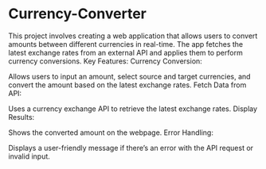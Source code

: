 # Currency-Converter
This project involves creating a web application that allows users to convert amounts between different currencies in real-time. The app fetches the latest exchange rates from an external API and applies them to perform currency conversions.
Key Features:
Currency Conversion:

Allows users to input an amount, select source and target currencies, and convert the amount based on the latest exchange rates.
Fetch Data from API:

Uses a currency exchange API to retrieve the latest exchange rates.
Display Results:

Shows the converted amount on the webpage.
Error Handling:

Displays a user-friendly message if there’s an error with the API request or invalid input.
